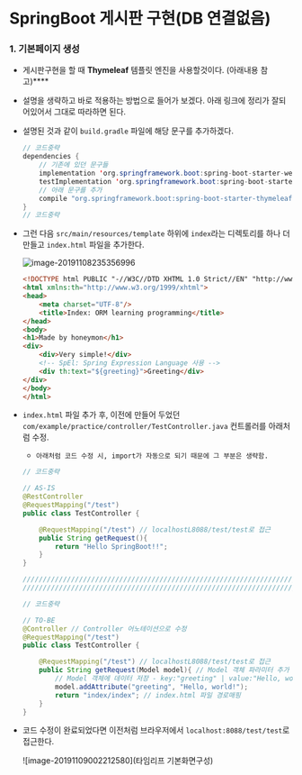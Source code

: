 # SpringBoot 게시판 구현(DB 연결없음)



### 1. 기본페이지 생성 

- 게시판구현을 할 때 **Thymeleaf** 템플릿 엔진을 사용할것이다. (아래내용 참고)****

  > [Thymeleaf 이야기]: https://github.com/ihoneymon/spring-boot-orm-learn/blob/master/THYMELEAF_TEMPLATE_ENGINE.md#thymeleaf-%EC%9D%B4%EC%95%BC%EA%B8%B0



- 설명을 생략하고 바로 적용하는 방법으로 들어가 보겠다. 
  아래 링크에 정리가 잘되어있어서 그대로 따라하면 된다.

  > [프로젝트에 Thymeleaf 적용]: https://github.com/ihoneymon/spring-boot-orm-learn/blob/master/THYMELEAF_TEMPLATE_ENGINE.md#%ED%94%84%EB%A1%9C%EC%A0%9D%ED%8A%B8%EC%97%90-thymeleaf-%EC%A0%81%EC%9A%A9



- 설명된 것과 같이 `build.gradle` 파일에 해당 문구를 추가하겠다.

  ```java
  // 코드중략
  dependencies {
      // 기존에 있던 문구들
      implementation 'org.springframework.boot:spring-boot-starter-web'
      testImplementation 'org.springframework.boot:spring-boot-starter-test'
      // 아래 문구를 추가    
      compile "org.springframework.boot:spring-boot-starter-thymeleaf"
  }
  // 코드중략
  ```

  

- 그런 다음  `src/main/resources/template`  하위에 `index`라는 디렉토리를 하나 더 만들고 `index.html` 파일을 추가한다.

  ![image-20191108235356996]()

  ```html
  <!DOCTYPE html PUBLIC "-//W3C//DTD XHTML 1.0 Strict//EN" "http://www.w3.org/TR/xhtml1/DTD/xhtml1-strict.dtd">
  <html xmlns:th="http://www.w3.org/1999/xhtml">
  <head>
      <meta charset="UTF-8"/>
      <title>Index: ORM learning programming</title>
  </head>
  <body>
  <h1>Made by honeymon</h1>
  <div>
      <div>Very simple!</div>
      <!-- SpEl: Spring Expression Language 사용 -->
      <div th:text="${greeting}">Greeting</div>
  </div>
  </body>
  </html>
  ```

  

- `index.html` 파일 추가 후,
  이전에 만들어 두었던 `com/example/practice/controller/TestController.java` 컨트롤러를 아래처럼 수정.

  - `아래처럼 코드 수정 시, import가 자동으로 되기 때문에 그 부분은 생략함. ` 

  ```java
  // 코드중략
  
  // AS-IS
  @RestController
  @RequestMapping("/test")
  public class TestController {
  
      @RequestMapping("/test") // localhostL8088/test/test로 접근
      public String getRequest(){
          return "Hello SpringBoot!!";
      }
  }
  
  //////////////////////////////////////////////////////////////////////////////////////
  //////////////////////////////////////////////////////////////////////////////////////
  
  // 코드중략
  
  // TO-BE
  @Controller // Controller 어노테이션으로 수정
  @RequestMapping("/test")
  public class TestController {
  
      @RequestMapping("/test") // localhostL8088/test/test로 접근
      public String getRequest(Model model){ // Model 객체 파라미터 추가
          // Model 객체에 데이터 저장 - key:"greeting" | value:"Hello, world!" 
          model.addAttribute("greeting", "Hello, world!"); 
          return "index/index"; // index.html 파일 경로매핑
      }
  }
  ```




- 코드 수정이 완료되었다면 이전처럼 브라우저에서 `localhost:8088/test/test`로 접근한다.

  ![image-20191109002212580](타임리프 기본화면구성)

